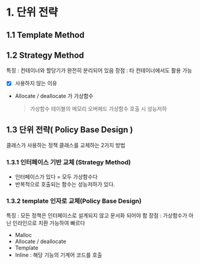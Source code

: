 # 1. 단위 전략

## 1.1 Template Method

## 1.2 Strategy Method
특징 : 컨테이너와 할당기가 완전히 분리되어 있음
장점 : 타 컨테이너에서도 활용 가능

- [x] 사용하지 않는 이유
- Allocate / deallocate 가 가상함수
     > 가상함수 테이블의 메모리 오버헤드
     > 가상함수 호출 시 성능저하

## 1.3 단위 전략( Policy Base Design )
클래스가 사용하는 정책 클래스를 교체하는 2가지 방법
### 1.3.1 인터페이스 기반 교체 (Strategy Method)
- 인터페이스가 있다 = 모두 가상함수다
- 반복적으로 호출되는 함수는 성능저하가 있다.

### 1.3.2 template 인자로 교체(Policy Base Design)
특징 : 모든 정책은 인터페이스로 설계되지 않고 문서화 되어야 함
장점 : 가상함수가 아닌 인라인으로 치환 가능하여 빠르다




* Malloc
* Allocate / deallocate
* Template<typename T>
* Inline : 해당 기능의 기계어 코드를 호출
